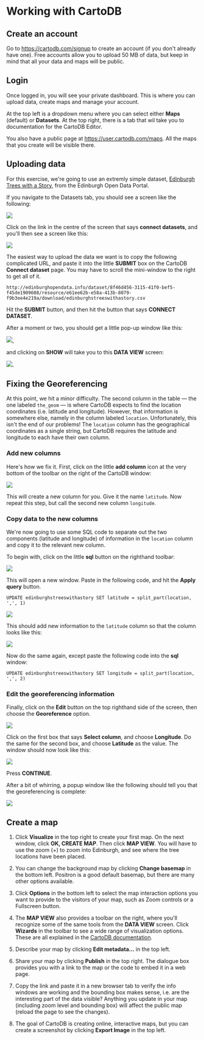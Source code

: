 # Working with CartoDB

## Create an account

Go to https://cartodb.com/signup to create an account (if you don't already have one). Free accounts allow you to upload 50 MB of data, but keep in mind that all your data and maps will be public.

## Login

Once logged in, you will see your private dashboard. This is where you can upload data, create maps and manage your account.

At the top left is a dropdown menu where you can select either **Maps** (default) or **Datasets**. At the top right, there is a tab that wil take you to documentation for the CartoDB Editor.

You also have a public page at https://user.cartodb.com/maps. All the maps that you create will be visible there.

## Uploading data

For this exercise, we're going to use an extremly simple dataset, [Edinburgh Trees with a Story](http://edinburghopendata.info/dataset/edinburgh-s-trees-with-a-story), from the Edinburgh Open Data Portal.

If you navigate to the Datasets tab, you should see a screen like the following:

![](images/carto1.tiff)

Click on the link in the centre of the screen that says **connect datasets**, and you'll then see a screen like this:

![](images/carto2.tiff)

The easiest way to upload the data we want is to copy the following complicated URL, and paste it into the little **SUBMIT** box on the CartoDB **Connect dataset** page. You may have to scroll the mini-window to the right to get all of it.

```
http://edinburghopendata.info/dataset/8f46d456-3115-41f0-bef5-f45de1909608/resource/e61ee62b-e58a-413b-8079-f9b3ee4e219a/download/edinburghstreeswithastory.csv
```

Hit the **SUBMIT** button, and then hit the button that says **CONNECT DATASET**. 

After a moment or two, you should get a little pop-up window like this:

![](images/carto3.tiff), 

and clicking on **SHOW** will take you to this **DATA VIEW** screen:

![](images/carto4.tiff).

## Fixing the Georeferencing

At this point, we hit a minor difficulty. The second column in the table &mdash; the one labeled `the_geom` &mdash; is where CartoDB expects to find the location coordinates (i.e. latitude and longitude). However, that information is somewhere else, namely in the column labeled `location`. 
Unfortunately, this isn't the end of our problems! The `location` column has the geographical coordinates as a single string, but CartoDB requires the latitude and longitude to each have their own column. 

### Add new columns

Here's how we fix it. First, click on the little **add column** icon at the very bottom of the toolbar on the right of the CartoDB window:

![](images/carto6a.tiff)

This will create a new column for you. Give it the name `latitude`. Now repeat this step, but call the second new column `longitude`.

### Copy data to the new columns

We're now going to use some SQL code to separate out the two components (latitude and longitude) of information in the `location` column and copy it to the relevant new column. 

To begin with, click on the little **sql** button on the righthand toolbar:

![](images/carto7.tiff)

This will open a new window. Paste in the following code, and hit the **Apply query** button.

```
UPDATE edinburghstreeswithastory SET latitude = split_part(location, ',', 1)
```
![](images/carto9.tiff)

This should add new information to the `latitude` column so that the column looks like this:

![](images/carto8.tiff)

Now do the same again, except paste the following code into the **sql** window:

```
UPDATE edinburghstreeswithastory SET longitude = split_part(location, ',', 2)
```

### Edit the georeferencing information

Finally, click on the **Edit** button on the top righthand side of the screen, then choose the **Georeference** option.

![](images/carto5.tiff)

Click on the first box that says **Select column**, and choose **Longitude**. Do the same for the second box, and choose **Latitude** as the value. The window should now look like this:


![](images/carto10.tiff) 

Press **CONTINUE**.

After a bit of whirring, a popup window like the following should tell you that the georeferencing is complete:

![](images/carto11.tiff) 

## Create a map

1. Click **Visualize** in the top right 
to create your first map. On the next window, click **OK, CREATE MAP**. Then click **MAP VIEW**. You will have to use the zoom (+) to zoom into Edinburgh, and see where the tree locations have been placed.

2. You can change the background map by clicking **Change basemap** in the bottom left. Positron is a good default basemap, but there are many other options available. 

3. Click **Options** in the bottom left to select the map interaction options you want to provide to the visitors of your map, such as Zoom controls or a Fullscreen button.

4. The **MAP VIEW** also provides a toolbar on the right, where you'll recognize some of the same tools from the **DATA VIEW** screen.  Click **Wizards** in the toolbar to see a wide range of visualization options. These are all explained in the [CartoDB documentation](http://docs.cartodb.com/cartodb-editor.html#wizards).

5. Describe your map by clicking **Edit metadata...** in the top left.

6. Share your map by clicking **Publish**  in the top right. The dialogue box provides you with a link to the map or the code to embed it in a web page. 

7. Copy the link and paste it in a new browser tab to verify the info windows are working and the bounding box makes sense, i.e. are the interesting part of the data visible? Anything you update in your map (including zoom level and bounding box) will affect the public map (reload the page to see the changes).

8. The goal of CartoDB is creating online, interactive maps, but you can create a screenshot by clicking **Export Image** in the top left. 
